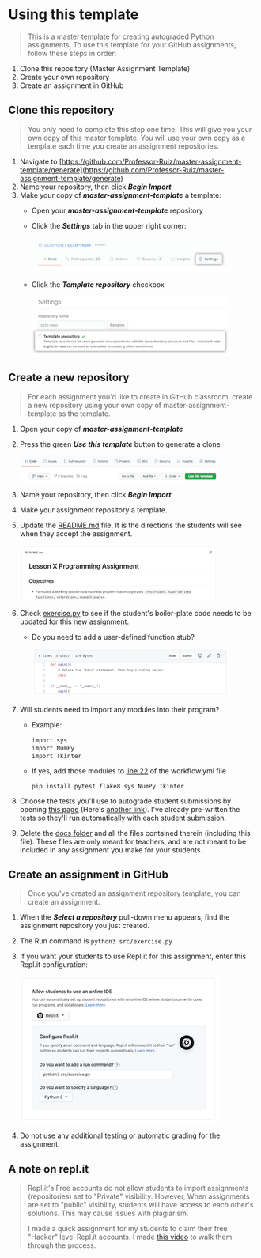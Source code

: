 # Using this template
    
> This is a master template for creating autograded Python assignments. To use this template for your GitHub assignments, follow these steps in order:

   1. Clone this repository (Master Assignment Template)
   2. Create your own repository  
   3. Create an assignment in GitHub

## Clone this repository

> You only need to complete this step one time. This will give you your own copy of this master template. You will use your own copy as a template each time you create an assignment repositories.

1. Navigate to [https://github.com/Professor-Ruiz/master-assignment-template/generate](https://github.com/Professor-Ruiz/master-assignment-template/generate)    
2. Name your repository, then click ***Begin Import***
3. Make your copy of ***master-assignment-template*** a template:
    - Open your ***master-assignment-template*** repository
    - Click the ***Settings*** tab in the upper right corner:
    
      ![Settings tab](assets/settings-tab.png)
      
    - Click the ***Template repository*** checkbox
    
      ![Template repository check box](assets/template-repository.png)

## Create a new repository

> For each assignment you'd like to create in GitHub classroom, create a new repository using your own copy of master-assignment-template as the template.

1. Open your copy of ***master-assignment-template***
2. Press the green ***Use this template*** button to generate a clone

   ![Use this template button](assets/use-this-template-button.png)
3. Name your repository, then click ***Begin Import***
4. Make your assignment repository a template.
5. Update the [README.md](/README.md) file. It is the directions the students will see when they accept the assignment.

    ![student directions](assets/readme-student-directions.png)
    
6. Check [exercise.py](/src/exercise.py) to see if the student's boiler-plate code needs to be updated for this new assignment.
    - Do you need to add a user-defined function stub?
    
      ![exercise.py](assets/exercise-file.png)    
7. Will students need to import any modules into their program?
    - Example:
        ```
        import sys
        import NumPy
        import Tkinter
        ```
    - If yes, add those modules to [line 22](/.github/workflows/workflow.yml#L22) of the workflow.yml file
        ```
        pip install pytest flake8 sys NumPy Tkinter
        ```
8. Choose the tests you'll use to autograde student submissions by opening [this page](/docs/testing-options.md) (Here's [another link](https://github.com/Professor-Ruiz/master-assignment-template/blob/main/docs/testing-options.md)).  I've already pre-written the tests so they'll run automatically with each student submission.

9. Delete the [docs folder](/docs) and all the files contained therein (including this file). These files are only meant for teachers, and are not meant to be included in any assignment you make for your students.
        
## Create an assignment in GitHub
> Once you've created an assignment repository template, you can create an assignment.

1. When the ***Select a repository*** pull-down menu appears, find the assignment repository you just created.
2. The Run command is ```python3 src/exercise.py```
3. If you want your students to use Repl.it for this assignment, enter this Repl.it configuration:

    ![repl.it configuration](assets/replit-configuration.png)    
4. Do not use any additional testing or automatic grading for the assignment.

## A note on repl.it
> Repl.it's Free accounts do not allow students to import assignments (repositories) set to "Private" visibility. However, When assignments are set to "public" visibility, students will have access to each other's solutions. This may cause issues with plagiarism.
>
> I made a quick assignment for my students to claim their free "Hacker" level Repl.it accounts. I made [this video](https://youtu.be/ZqzVN47oVr0) to walk them through the process.
